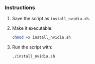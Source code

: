 ### Instructions

1. Save the script as `install_nvidia.sh`.
2. Make it executable:
    
    ```bash
    chmod +x install_nvidia.sh
    ```
    
3. Run the script with:
    
    ```bash
    ./install_nvidia.sh
    ```